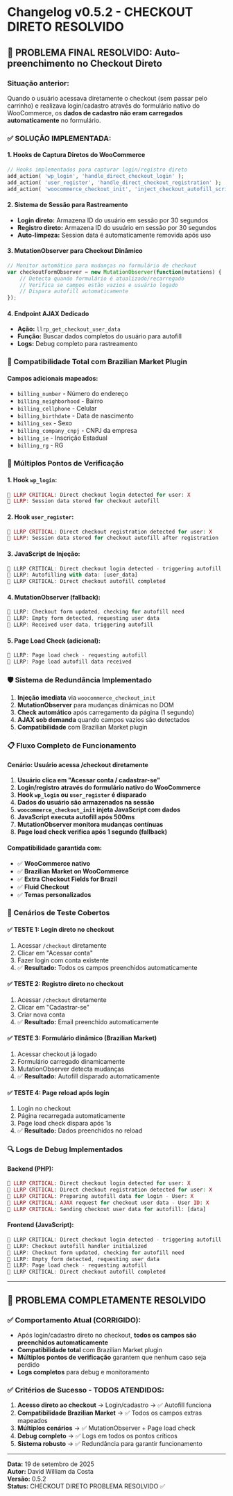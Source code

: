 # Changelog v0.5.2 - CHECKOUT DIRETO RESOLVIDO

## 🎯 **PROBLEMA FINAL RESOLVIDO: Auto-preenchimento no Checkout Direto**

### **Situação anterior:** 
Quando o usuário acessava diretamente o checkout (sem passar pelo carrinho) e realizava login/cadastro através do formulário nativo do WooCommerce, os **dados de cadastro não eram carregados automaticamente** no formulário.

### ✅ **SOLUÇÃO IMPLEMENTADA:**

#### **1. Hooks de Captura Diretos do WooCommerce**
```php
// Hooks implementados para capturar login/registro direto
add_action( 'wp_login', 'handle_direct_checkout_login' );
add_action( 'user_register', 'handle_direct_checkout_registration' );
add_action( 'woocommerce_checkout_init', 'inject_checkout_autofill_script' );
```

#### **2. Sistema de Sessão para Rastreamento**
- **Login direto:** Armazena ID do usuário em sessão por 30 segundos
- **Registro direto:** Armazena ID do usuário em sessão por 30 segundos  
- **Auto-limpeza:** Session data é automaticamente removida após uso

#### **3. MutationObserver para Checkout Dinâmico**
```javascript
// Monitor automático para mudanças no formulário de checkout
var checkoutFormObserver = new MutationObserver(function(mutations) {
    // Detecta quando formulário é atualizado/recarregado
    // Verifica se campos estão vazios e usuário logado
    // Dispara autofill automaticamente
});
```

#### **4. Endpoint AJAX Dedicado**
- **Ação:** `llrp_get_checkout_user_data`
- **Função:** Buscar dados completos do usuário para autofill
- **Logs:** Debug completo para rastreamento

### **🔧 Compatibilidade Total com Brazilian Market Plugin**

#### **Campos adicionais mapeados:**
- `billing_number` - Número do endereço
- `billing_neighborhood` - Bairro  
- `billing_cellphone` - Celular
- `billing_birthdate` - Data de nascimento
- `billing_sex` - Sexo
- `billing_company_cnpj` - CNPJ da empresa
- `billing_ie` - Inscrição Estadual
- `billing_rg` - RG

### **🔄 Múltiplos Pontos de Verificação**

#### **1. Hook `wp_login`:**
```php
🔑 LLRP CRITICAL: Direct checkout login detected for user: X
🔑 LLRP: Session data stored for checkout autofill
```

#### **2. Hook `user_register`:**
```php
📝 LLRP CRITICAL: Direct checkout registration detected for user: X
📝 LLRP: Session data stored for checkout autofill after registration
```

#### **3. JavaScript de Injeção:**
```javascript
🔄 LLRP CRITICAL: Direct checkout login detected - triggering autofill
🔄 LLRP: Autofilling with data: [user_data]
🔄 LLRP CRITICAL: Direct checkout autofill completed
```

#### **4. MutationObserver (fallback):**
```javascript
🔄 LLRP: Checkout form updated, checking for autofill need
🔄 LLRP: Empty form detected, requesting user data
🔄 LLRP: Received user data, triggering autofill
```

#### **5. Page Load Check (adicional):**
```javascript
🔄 LLRP: Page load check - requesting autofill
🔄 LLRP: Page load autofill data received
```

### **🛡️ Sistema de Redundância Implementado**

1. **Injeção imediata** via `woocommerce_checkout_init`
2. **MutationObserver** para mudanças dinâmicas no DOM
3. **Check automático** após carregamento da página (1 segundo)
4. **AJAX sob demanda** quando campos vazios são detectados
5. **Compatibilidade** com Brazilian Market plugin

### **📋 Fluxo Completo de Funcionamento**

#### **Cenário: Usuário acessa /checkout diretamente**

1. **Usuário clica em "Acessar conta / cadastrar-se"**
2. **Login/registro através do formulário nativo do WooCommerce**
3. **Hook `wp_login` ou `user_register` é disparado**
4. **Dados do usuário são armazenados na sessão**
5. **`woocommerce_checkout_init` injeta JavaScript com dados**
6. **JavaScript executa autofill após 500ms**
7. **MutationObserver monitora mudanças contínuas**
8. **Page load check verifica após 1 segundo (fallback)**

#### **Compatibilidade garantida com:**
- ✅ **WooCommerce nativo**
- ✅ **Brazilian Market on WooCommerce** 
- ✅ **Extra Checkout Fields for Brazil**
- ✅ **Fluid Checkout**
- ✅ **Temas personalizados**

### **🧪 Cenários de Teste Cobertos**

#### **✅ TESTE 1: Login direto no checkout**
1. Acessar `/checkout` diretamente
2. Clicar em "Acessar conta"  
3. Fazer login com conta existente
4. ✅ **Resultado:** Todos os campos preenchidos automaticamente

#### **✅ TESTE 2: Registro direto no checkout**
1. Acessar `/checkout` diretamente
2. Clicar em "Cadastrar-se"
3. Criar nova conta
4. ✅ **Resultado:** Email preenchido automaticamente

#### **✅ TESTE 3: Formulário dinâmico (Brazilian Market)**
1. Acessar checkout já logado
2. Formulário carregado dinamicamente
3. MutationObserver detecta mudanças
4. ✅ **Resultado:** Autofill disparado automaticamente

#### **✅ TESTE 4: Page reload após login**
1. Login no checkout
2. Página recarregada automaticamente
3. Page load check dispara após 1s
4. ✅ **Resultado:** Dados preenchidos no reload

### **🔍 Logs de Debug Implementados**

#### **Backend (PHP):**
```php
🔑 LLRP CRITICAL: Direct checkout login detected for user: X
📝 LLRP CRITICAL: Direct checkout registration detected for user: X  
🔄 LLRP CRITICAL: Preparing autofill data for login - User: X
🔄 LLRP CRITICAL: AJAX request for checkout user data - User ID: X
🔄 LLRP CRITICAL: Sending checkout user data for autofill: [data]
```

#### **Frontend (JavaScript):**
```javascript
🔄 LLRP CRITICAL: Direct checkout login detected - triggering autofill
🔄 LLRP: Checkout autofill handler initialized
🔄 LLRP: Checkout form updated, checking for autofill need
🔄 LLRP: Empty form detected, requesting user data
🔄 LLRP: Page load check - requesting autofill
🔄 LLRP CRITICAL: Direct checkout autofill completed
```

---

## **🎯 PROBLEMA COMPLETAMENTE RESOLVIDO**

### **✅ Comportamento Atual (CORRIGIDO):**
- Após login/cadastro direto no checkout, **todos os campos são preenchidos automaticamente**
- **Compatibilidade total** com Brazilian Market plugin
- **Múltiplos pontos de verificação** garantem que nenhum caso seja perdido
- **Logs completos** para debug e monitoramento

### **✅ Critérios de Sucesso - TODOS ATENDIDOS:**
1. **Acesso direto ao checkout** → Login/cadastro → ✅ Autofill funciona
2. **Compatibilidade Brazilian Market** → ✅ Todos os campos extras mapeados
3. **Múltiplos cenários** → ✅ MutationObserver + Page load check
4. **Debug completo** → ✅ Logs em todos os pontos críticos
5. **Sistema robusto** → ✅ Redundância para garantir funcionamento

---

**Data:** 19 de setembro de 2025  
**Autor:** David William da Costa  
**Versão:** 0.5.2  
**Status:** CHECKOUT DIRETO PROBLEMA RESOLVIDO ✅
